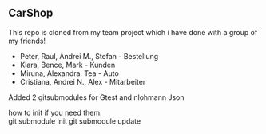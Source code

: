 ## CarShop

This repo is cloned from my team project which i have done with a group of my friends!

- Peter, Raul, Andrei M., Stefan - Bestellung
- ⁠Klara, Bence, Mark - Kunden
- ⁠Miruna, Alexandra, Tea - Auto
- ⁠Cristiana, Andrei N., Alex - Mitarbeiter


Added 2 gitsubmodules for Gtest and nlohmann Json 

how to init if you need them:  
git submodule init 
git submodule update 
